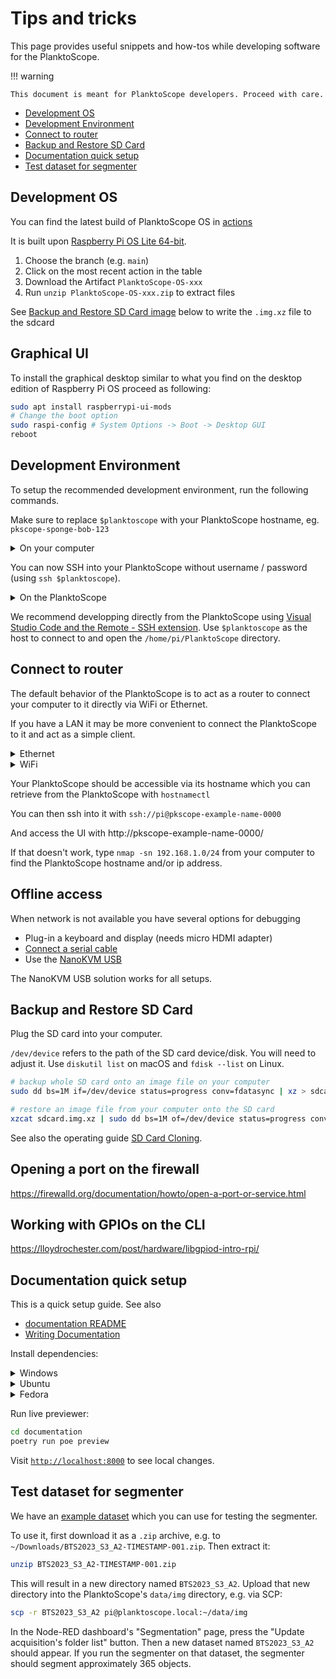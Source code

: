 # Tips and tricks

This page provides useful snippets and how-tos while developing software for the PlanktoScope.

!!! warning

    This document is meant for PlanktoScope developers. Proceed with care.

- [Development OS](#development-os)
- [Development Environment](#development-environment)
- [Connect to router](#connect-to-router)
- [Backup and Restore SD Card](#backup-and-restore-sd-card)
- [Documentation quick setup](#documentation-quick-setup)
- [Test dataset for segmenter](#test-dataset-for-segmenter)

## Development OS

You can find the latest build of PlanktoScope OS in [actions](https://github.com/PlanktoScope/PlanktoScope/actions/workflows/build-os-bookworm.yml?query=branch%3Amain)

It is built upon [Raspberry Pi OS Lite 64-bit](https://www.raspberrypi.com/software/operating-systems/#raspberry-pi-os-64-bit).

1. Choose the branch (e.g. `main`)
2. Click on the most recent action in the table
3. Download the Artifact `PlanktoScope-OS-xxx`
4. Run `unzip PlanktoScope-OS-xxx.zip` to extract files

See [Backup and Restore SD Card image](#backup-and-restore-sd-card) below to write the `.img.xz` file to the sdcard

## Graphical UI

To install the graphical desktop similar to what you find on the desktop edition of Raspberry Pi OS proceed as following:

```sh
sudo apt install raspberrypi-ui-mods
# Change the boot option
sudo raspi-config # System Options -> Boot -> Desktop GUI
reboot
```

## Development Environment

To setup the recommended development environment, run the following commands.

Make sure to replace `$planktoscope` with your PlanktoScope hostname, eg. `pkscope-sponge-bob-123`

<details>
    <summary>On your computer</summary>

```sh
# Create an SSH key for the PlanktoScope specifically
ssh-keygen -t ed25519 -C "pi@$planktoscope" -f ~/.ssh/$planktoscope
# Make the SSH key accepted by the PlanktoScope
ssh-copy-id -i ~/.ssh/$planktoscope.pub pi@$planktoscope
# Add your keys to your SSH agent
ssh-add -k
```

```
# Add the following to ~/.ssh/config
Host $planktoscope
  # https://docs.github.com/en/authentication/connecting-to-github-with-ssh/using-ssh-agent-forwarding
  ForwardAgent yes
  User pi
  IdentityFile ~/.ssh/$planktoscope
```

</details>

You can now SSH into your PlanktoScope without username / password (using `ssh $planktoscope`).

<details>
    <summary>On the PlanktoScope</summary>

```sh
cd ~/PlanktoScope
just developer-mode
git checkout main
git status
```

</details>

We recommend developping directly from the PlanktoScope using [Visual Studio Code and the Remote - SSH extension](https://code.visualstudio.com/docs/remote/ssh).
Use `$planktoscope` as the host to connect to and open the `/home/pi/PlanktoScope` directory.

## Connect to router

The default behavior of the PlanktoScope is to act as a router to connect your computer to it directly via WiFi or Ethernet.

If you have a LAN it may be more convenient to connect the PlanktoScope to it and act as a simple client.

<details>
    <summary>Ethernet</summary>

```sh
nmcli connection up eth0-default
```

</details>

<details>
    <summary>WiFi</summary>

```sh
nmcli connection down wlan0-hotspot
nmcli device wifi list
nmcli device wifi connect "<SSID>" --ask
```

</details>

Your PlanktoScope should be accessible via its hostname which you can retrieve from the PlanktoScope with `hostnamectl`

You can then ssh into it with `ssh://pi@pkscope-example-name-0000`

And access the UI with http://pkscope-example-name-0000/

If that doesn't work, type `nmap -sn 192.168.1.0/24` from your computer to find the PlanktoScope hostname and/or ip address.

## Offline access

When network is not available you have several options for debugging

- Plug-in a keyboard and display (needs micro HDMI adapter)
- [Connect a serial cable](https://www.jeffgeerling.com/blog/2021/attaching-raspberry-pis-serial-console-uart-debugging)
- Use the [NanoKVM USB](https://wiki.sipeed.com/hardware/en/kvm/NanoKVM_USB/introduction.html)

The NanoKVM USB solution works for all setups.

## Backup and Restore SD Card

Plug the SD card into your computer.

`/dev/device` refers to the path of the SD card device/disk. You will need to adjust it. Use `diskutil list` on macOS and `fdisk --list` on Linux.

```sh
# backup whole SD card onto an image file on your computer
sudo dd bs=1M if=/dev/device status=progress conv=fdatasync | xz > sdcard.img.xz
```

```sh
# restore an image file from your computer onto the SD card
xzcat sdcard.img.xz | sudo dd bs=1M of=/dev/device status=progress conv=fdatasync
```

See also the operating guide [SD Card Cloning](../../operation/clone-sd.md).

## Opening a port on the firewall

https://firewalld.org/documentation/howto/open-a-port-or-service.html

## Working with GPIOs on the CLI

https://lloydrochester.com/post/hardware/libgpiod-intro-rpi/

## Documentation quick setup

This is a quick setup guide. See also

- [documentation README](https://github.com/PlanktoScope/PlanktoScope/blob/main/documentation/README.md)
- [Writing Documentation](./documentation.md)

Install dependencies:

<details>
    <summary>Windows</summary>

Start by [installing WSL (Ubuntu)](https://learn.microsoft.com/en-us/windows/wsl/install#install-wsl-command)

Because of a small incompatibilty between Windows and Linux; we recommend cloning the repo "in WSL" but if you prefer keeping your git clone "in Windows", here are other options:

- [Git line endings](https://learn.microsoft.com/en-us/windows/wsl/tutorials/wsl-git#git-line-endings)
- [Visual Studio Code WSL extension](https://code.visualstudio.com/docs/remote/wsl)

Then follow the Ubuntu instructions below.

</details>

<details>
    <summary>Ubuntu</summary>

```shell
sudo apt update
sudo apt install python3-poetry
cd documentation
poetry install
```

</details>

<details>
    <summary>Fedora</summary>

```shell
sudo dnf install python3-poetry
cd documentation
poetry install
```

</details>

Run live previewer:

```sh
cd documentation
poetry run poe preview
```

Visit [`http://localhost:8000`](http://localhost:8000) to see local changes.

## Test dataset for segmenter

We have an
[example dataset](https://drive.google.com/drive/folders/1g6OPaUIhYkU2FPqtIK4AW6U4FYmhFxuw)
which you can use for testing the segmenter.

To use it, first download it as a `.zip` archive, e.g. to
`~/Downloads/BTS2023_S3_A2-TIMESTAMP-001.zip`. Then extract it:

```sh
unzip BTS2023_S3_A2-TIMESTAMP-001.zip
```

This will result in a new directory named `BTS2023_S3_A2`. Upload that new directory into the
PlanktoScope's `data/img` directory, e.g. via SCP:

```sh
scp -r BTS2023_S3_A2 pi@planktoscope.local:~/data/img
```

In the Node-RED dashboard's "Segmentation" page, press the "Update acquisition's folder list"
button. Then a new dataset named `BTS2023_S3_A2` should appear. If you run the segmenter on that
dataset, the segmenter should segment approximately 365 objects.
